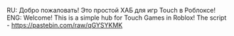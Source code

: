 RU: Добро пожаловать! Это простой ХАБ для игр Touch в Роблоксе!
ENG: Welcome! This is a simple hub for Touch Games in Roblox!
The script - https://pastebin.com/raw/qGYSYKMK

